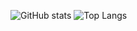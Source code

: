 ![GitHub stats](https://github-readme-stats-pink-six-36.vercel.app/api?username=JLarsonMWI&show_icons=true&count_private=true&theme=dark&bg_color=22272e&hide_border=true)
![Top Langs](https://github-readme-stats-pink-six-36.vercel.app/api/top-langs/?username=JLarsonMWI&layout=donut&theme=dark&bg_color=22272e&hide_border=true)
<br/>
